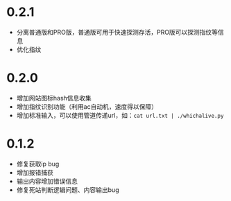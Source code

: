 # 0.2.1
- 分离普通版和PRO版，普通版可用于快速探测存活，PRO版可以探测指纹等信息
- 优化指纹

# 0.2.0
- 增加网站图标hash信息收集
- 增加指纹识别功能（利用ac自动机，速度得以保障）
- 增加标准输入，可以使用管道传递url，如：`cat url.txt | ./whichalive.py`

# 0.1.2
- 修复获取ip bug
- 增加报错捕获
- 输出内容增加错误信息
- 修复死站判断逻辑问题、内容输出bug